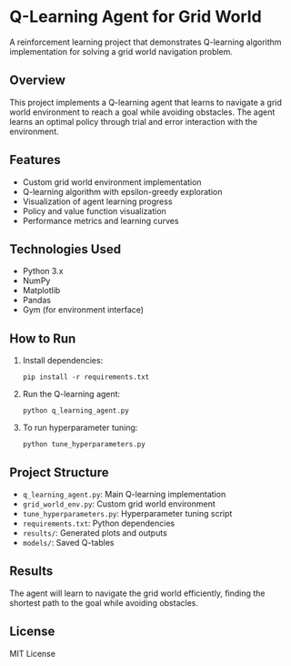 # Q-Learning Agent for Grid World

A reinforcement learning project that demonstrates Q-learning algorithm implementation for solving a grid world navigation problem.

## Overview

This project implements a Q-learning agent that learns to navigate a grid world environment to reach a goal while avoiding obstacles. The agent learns an optimal policy through trial and error interaction with the environment.

## Features

- Custom grid world environment implementation
- Q-learning algorithm with epsilon-greedy exploration
- Visualization of agent learning progress
- Policy and value function visualization
- Performance metrics and learning curves

## Technologies Used

- Python 3.x
- NumPy
- Matplotlib
- Pandas
- Gym (for environment interface)

## How to Run

1. Install dependencies:
   ```
   pip install -r requirements.txt
   ```

2. Run the Q-learning agent:
   ```
   python q_learning_agent.py
   ```

3. To run hyperparameter tuning:
   ```
   python tune_hyperparameters.py
   ```

## Project Structure

- `q_learning_agent.py`: Main Q-learning implementation
- `grid_world_env.py`: Custom grid world environment
- `tune_hyperparameters.py`: Hyperparameter tuning script
- `requirements.txt`: Python dependencies
- `results/`: Generated plots and outputs
- `models/`: Saved Q-tables

## Results

The agent will learn to navigate the grid world efficiently, finding the shortest path to the goal while avoiding obstacles.

## License

MIT License

